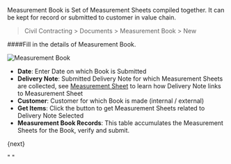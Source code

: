 <!-- title: Measurement Book -->
<!-- no-breadcrumbs -->

Measurement Book is Set of Measurement Sheets compiled together. It can be kept for record or submitted to customer in value chain.

> Civil Contracting > Documents > Measurement Book > New


####Fill in the details of Measurement Book.


<img class="screenshot" alt="Measurement Book" src="{{ docs_base_url }}/assets/img/measurement-book/measurement-book-1.png">
<ul>
 <li><strong>Date</strong>: Enter Date on which Book is Submitted</li>
 <li><strong>Delivery Note</strong>: Submitted Delivery Note for which Measurement Sheets are collected, see <a href="{{ docs_base_url }}/user/measurement-sheet.html"> Measurement Sheet</a> to learn how Delivery Note links to Measurement Sheet</li>
 <li><strong>Customer</strong>: Customer for which Book is made (internal / external)</li>
 <li><strong>Get Items</strong>: Click the button to get Measurement Sheets related to Delivery Note Selected</li>
 <li><strong>Measurement Book Records</strong>: This table accumulates the Measurement Sheets for the Book, verify and submit.</li>
</ul>

{next}

<!-- autodoc -->
<!-- jinja -->
<!-- static -->



"
"


